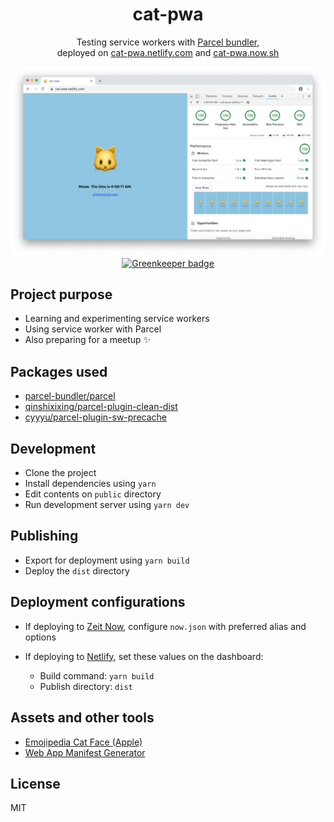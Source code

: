 <div align="center">

# cat-pwa

Testing service workers with [Parcel bundler][1],  
deployed on [cat-pwa.netlify.com](https://cat-pwa.netlify.com)
and [cat-pwa.now.sh](https://cat-pwa.now.sh)

[![cat-pwa](preview.png)](https://cat-pwa.netlify.com) [![Greenkeeper badge](https://badges.greenkeeper.io/grikomsn/cat-pwa.svg)](https://greenkeeper.io/)

</div>

## Project purpose

- Learning and experimenting service workers
- Using service worker with Parcel
- Also preparing for a meetup ✨

## Packages used

- [parcel-bundler/parcel][1]
- [qinshixixing/parcel-plugin-clean-dist][2]
- [cyyyu/parcel-plugin-sw-precache][3]

## Development

- Clone the project
- Install dependencies using `yarn`
- Edit contents on `public` directory
- Run development server using `yarn dev`

## Publishing

- Export for deployment using `yarn build`
- Deploy the `dist` directory

## Deployment configurations

- If deploying to [Zeit Now](https://zeit.co/now), configure `now.json` with
  preferred alias and options

- If deploying to [Netlify](https://www.netlify.com/), set these values on the
  dashboard:
  - Build command: `yarn build`
  - Publish directory: `dist`

[1]: https://github.com/parcel-bundler/parcel
[2]: https://github.com/qinshixixing/parcel-plugin-clean-dist
[3]: https://github.com/cyyyu/parcel-plugin-sw-precache

## Assets and other tools

- [Emojipedia Cat Face (Apple)](https://emojipedia.org/cat-face)
- [Web App Manifest Generator](https://app-manifest.firebaseapp.com)

## License

MIT
